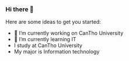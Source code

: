 ### Hi there 👋

Here are some ideas to get you started:

- 🔭 I’m currently working on CanTho University
- 🌱 I’m currently learning IT
- I study at CanTho University
- My major is Information technology
